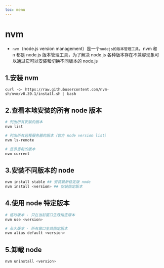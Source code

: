 ```yaml
---
toc: menu
---
```


# nvm

- `nvm`（node.js version management）是一个`nodejs的版本管理工具`。nvm 和 n 都是 node.js 版本管理工具，为了解决 node.js 各种版本存在不兼容现象可以通过它可以安装和切换不同版本的 node.js

## 1.安装 nvm

```bahs
curl -o- https://raw.githubusercontent.com/nvm-sh/nvm/v0.39.1/install.sh | bash
```

## 2.查看本地安装的所有 node 版本

```bash
# 列出所有安装的版本
nvm list

# 列出所有远程服务器的版本（官方 node version list）
nvm ls-remote

# 显示当前的版本
nvm current
```

## 3.安装不同版本的 node

```bash
nvm install stable ## 安装最新稳定版 node
nvm install <version> ## 安装指定版本
```

## 4.使用 node 特定版本

```bash
# 临时版本 - 只在当前窗口生效指定版本
nvm use <version>

# 永久版本 - 所有窗口生效指定版本
nvm alias default <version>
```

## 5.卸载 node

```bash
nvm uninstall <version>
```
